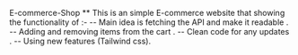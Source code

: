 E-commerce-Shop **
This is an simple E-commerce website that showing the functionality of :-
  -- Main idea is fetching the API and make it readable .
  -- Adding and removing items from the cart .
  -- Clean code for any updates .
  -- Using new features (Tailwind css).

